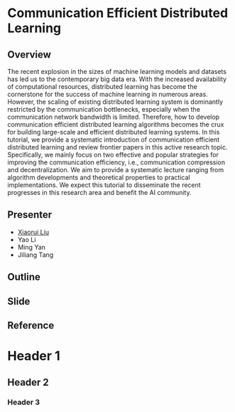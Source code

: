 # Communication Efficient Distributed Learning

## Overview
The recent explosion in the sizes of machine learning models and datasets has led us to the contemporary big data era. With the increased availability of computational resources, distributed learning has become the cornerstone for the success of machine learning in numerous areas. However, the scaling of existing distributed learning system is dominantly restricted by the communication bottlenecks, especially when the communication network bandwidth is limited. Therefore, how to develop communication efficient distributed learning algorithms becomes the crux for building large-scale and efficient distributed learning systems.
In this tutorial, we provide a systematic introduction of communication efficient distributed learning and review frontier papers in this active research topic. Specifically, we mainly focus on two effective and popular strategies for improving the communication efficiency, i.e., communication compression and decentralization. We aim to provide a systematic lecture ranging from algorithm developments and theoretical properties to practical implementations. We expect this tutorial to disseminate the recent progresses in this research area and benefit the AI community.


## Presenter

- [Xiaorui Liu](http://cse.msu.edu/~xiaorui/)
- Yao Li
- Ming Yan
- Jiliang Tang

## Outline 

## Slide

## Reference

# Header 1
## Header 2
### Header 3



